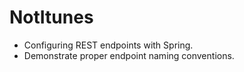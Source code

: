 # NotItunes

- Configuring REST endpoints with Spring.
- Demonstrate proper endpoint naming conventions.
